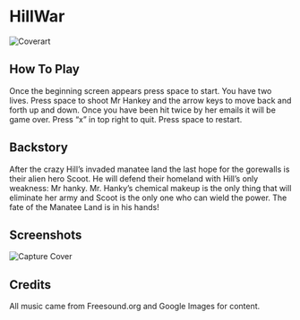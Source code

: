 # HillWar
![Coverart](https://user-images.githubusercontent.com/49879473/56514952-aab87280-6504-11e9-8cd0-e0b04660a9f0.png)


## How To Play
Once the beginning screen appears press space to start. You have two lives. Press space to
shoot Mr Hankey and the arrow keys to move back and forth up and down. Once you have been hit twice by
her emails it will be game over. Press “x” in top right to quit. Press space to restart. 

## Backstory

After the crazy Hill’s invaded manatee land the last hope for the gorewalls is their alien
hero Scoot. He will defend their homeland with Hill’s only weakness: Mr hanky. Mr. Hanky’s
chemical makeup is the only thing that will eliminate her army and Scoot is the only one who
can wield the power. The fate of the Manatee Land is in his hands!

## Screenshots
![Capture Cover](https://user-images.githubusercontent.com/49879473/56515327-a6408980-6505-11e9-8e93-2b71b69e9b06.PNG)



## Credits
All music came from Freesound.org and Google Images for content. 
